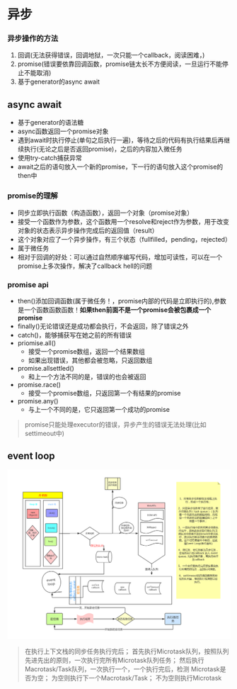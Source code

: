 # 异步

### 异步操作的方法

1. 回调(无法获得错误，回调地狱，一次只能一个callback，阅读困难，)
2. promise(错误要依靠回调函数，promise链太长不方便阅读，一旦运行不能停止不能取消)
3. 基于generator的async await

## async await

- 基于generator的语法糖
- async函数返回一个promise对象
- 遇到await时执行停止(单句之后执行一遍)，等待之后的代码有执行结果后再继续执行(无论之后是否返回promise)，之后的内容加入微任务
- 使用try-catch捕获异常
- await之后的语句放入一个新的promise，下一行的语句放入这个promise的then中

### promise的理解

- 同步立即执行函数（构造函数），返回一个对象（promise对象）
- 接受一个函数作为参数，这个函数用一个resolve和reject作为参数，用于改变对象的状态表示异步操作完成后的返回值（result）
- 这个对象对应了一个异步操作，有三个状态（fullfilled，pending，rejected）
- 属于微任务
- 相对于回调的好处：可以通过自然顺序编写代码，增加可读性，可以在一个promise上多次操作，解决了callback hell的问题

### promise api

- then()添加回调函数(属于微任务！，promise内部的代码是立即执行的),参数是一个函数函数函数！**如果then前面不是一个promise会被包裹成一个promise**
- finally()无论错误还是成功都会执行，不会返回，除了错误之外
- catch()，能够捕获写在她之前的所有错误
- priomise.all()
  - 接受一个promise数组，返回一个结果数组
  - 如果出现错误，其他都会被忽略，只返回数组
- promise.allsettled()
  - 和上一个方法不同的是，错误的也会被返回
- promise.race()
  - 接受一个promise数组，只返回第一个有结果的promise
- promise.any()
  - 与上一个不同的是，它只返回第一个成功的promise

>promise只能处理executor的错误，异步产生的错误无法处理(比如settimeout中)

## event loop

![Image](eventloop.jpg)

>在执行上下文栈的同步任务执行完后；
>首先执行Microtask队列，按照队列先进先出的原则，一次执行完所有Microtask队列任务；
>然后执行Macrotask/Task队列，一次执行一个，一个执行完后，检测 Microtask是否为空；
>为空则执行下一个Macrotask/Task；
>不为空则执行Microtask